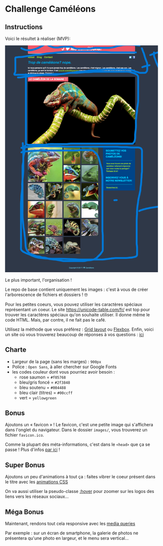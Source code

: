 # Challenge Caméléons



## Instructions

Voici le résultet à réaliser (MVP):

![resultat](resultat.png)

Le plus important, l'organisation !

Le repo de base contient uniquement les images : c'est à vous de créer l'arborescence de fichiers et dossiers ! 🤓

Pour les petites coeurs, vous pouvez utiliser les caractères spéciaux représentant un coeur. Le site https://unicode-table.com/fr/ est top pour trouver les caractères spéciaux qu'on souhaite utiliser. Il donne même le code HTML. Mais, par contre, il ne fait pas le café.

Utilisez la méthode que vous préférez : [Grid layout](https://developer.mozilla.org/fr/docs/Web/CSS/grid) ou [Flexbox](https://developer.mozilla.org/fr/docs/Learn/CSS/CSS_layout/Flexbox). Enfin, voici un site où vous trouverez beaucoup de réponses à vos questions : [ici](https://css-tricks.com/guides/)

## Charte

* Largeur de la page (sans les marges) : `900px`
* Police : `Open Sans`, à aller chercher sur Google Fonts
* les codes couleur dont vous pourriez avoir besoin :
  + rose saumon = `#f05768`
  + bleu/gris foncé = `#2f3848`
  + bleu soutenu = `#004488`
  + bleu clair (titres) = `#00ccff`
  + vert = `yellowgreen`


## Bonus

Ajoutons un « favicon » ! Le favicon, c'est une petite image qui s'affichera dans l'onglet du navigateur. Dans le dossier `images/`, vous trouverez un fichier `favicon.ico`.

Comme la plupart des méta-informations, c'est dans le `<head>` que ça se passe ! Plus d'infos [par ici](https://developer.mozilla.org/fr/Apprendre/HTML/Introduction_%C3%A0_HTML/The_head_metadata_in_HTML#Adding_custom_icons_to_your_site) !

## Super Bonus

Ajoutons un peu d'animations à tout ça : faites vibrer le coeur présent dans le titre avec les [animations CSS](https://developer.mozilla.org/fr/docs/Web/CSS/CSS_Animations/Using_CSS_animations)

On va aussi utiliser la pseudo-classe [:hover](https://developer.mozilla.org/fr/docs/Web/CSS/:hover) pour zoomer sur les logos des liens vers les réseaux sociaux...

## Méga Bonus

Maintenant, rendons tout cela responsive avec les [media queries](https://developer.mozilla.org/fr/docs/Web/CSS/:hover)

Par exemple : sur un écran de smartphone, la galerie de photos ne présentera qu'une photo en largeur, et le menu sera vertical...